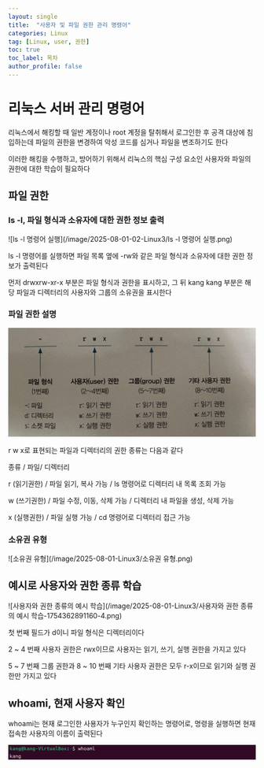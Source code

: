 ```yaml
---
layout: single
title:  "사용자 및 파일 권한 관리 명령어"
categories: Linux
tag: [Linux, user, 권한]
toc: true
toc_label: 목차
author_profile: false
---
```


# 리눅스 서버 관리 명령어

리눅스에서 해킹할 때 일반 계정이나 root 계정을 탈취해서 로그인한 후 공격 대상에 침입하는데
파일의 권한을 변경하여 악성 코드를 심거나 파일을 변조하기도 한다

이러한 해킹을 수행하고, 방어하기 위해서 리눅스의 핵심 구성 요소인 사용자와 파일의 권한에
대한 학습이 필요하다

## 파일 권한

### ls -l, 파일 형식과 소유자에 대한 권한 정보 출력

![ls -l 명령어 실행](/image/2025-08-01-02-Linux3/ls -l 명령어 실행.png)

ls -l 명령어를 실행하면 파일 목록 옆에 -rw와 같은 파일 형식과 소유자에 대한 
권한 정보가 출력된다

먼저 drwxrw-xr-x 부분은 파일 형식과 권한을 표시하고, 
그 뒤 kang kang 부분은 해당 파일과 디렉터리의 사용자와 그룹의 소유권을 표시한다


### 파일 권한 설명

![파일권한설명](/image/2025-08-01-Linux3/파일권한설명.png)

r w x로 표현되는 파일과 디렉터리의 권한 종류는 다음과 같다

종류 / 파일/ 디렉터리

r (읽기권한) / 파일 읽기, 복사 가능 / ls 명령어로 디렉터리 내 목록 조회 가능

w (쓰기권한) / 파일 수정, 이동, 삭제 가능 / 디렉터리 내 파일을 생성, 삭제 가능

x (실행권한) / 파일 실행 가능 / cd 명령어로 디렉터리 접근 가능

### 소유권 유형

![소유권 유형](/image/2025-08-01-Linux3/소유권 유형.png)

## 예시로 사용자와 권한 종류 학습

![사용자와 권한 종류의 예시 학습](/image/2025-08-01-Linux3/사용자와 권한 종류의 예시 학습-1754362891160-4.png)

첫 번째 필드가 d이니 파일 형식은 디렉터리이다

2 ~ 4 번째 사용자 권한은 rwx이므로 사용자는 읽기, 쓰기, 실행 권한을 가지고 있다

5 ~ 7 번째 그룹 권한과 8 ~ 10 번째 기타 사용자 권한은 모두 r-x이므로 읽기와 실행 권한만 가지고 있다

## whoami, 현재 사용자 확인

whoami는 현재 로그인한 사용자가 누구인지 확인하는 명령어로, 명령을 실행하면
현재 접속한 사용자의 이름이 출력된다

![whoami](/image/2025-08-01-Linux3/whoami.png)

